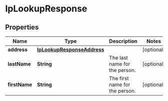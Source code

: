 

# IpLookupResponse


## Properties

Name | Type | Description | Notes
------------ | ------------- | ------------- | -------------
**address** | [**IpLookupResponseAddress**](IpLookupResponseAddress.md) |  |  [optional]
**lastName** | **String** | The last name for the person. |  [optional]
**firstName** | **String** | The first name for the person. |  [optional]



